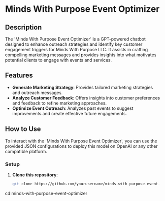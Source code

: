 # Minds With Purpose Event Optimizer

## Description
The 'Minds With Purpose Event Optimizer' is a GPT-powered chatbot designed to enhance outreach strategies and identify key customer engagement triggers for Minds With Purpose LLC. It assists in crafting compelling marketing messages and provides insights into what motivates potential clients to engage with events and services.

## Features
- **Generate Marketing Strategy**: Provides tailored marketing strategies and outreach messages.
- **Analyze Customer Feedback**: Offers insights into customer preferences and feedback to refine marketing approaches.
- **Optimize Event Outreach**: Analyzes past events to suggest improvements and create effective future engagements.

## How to Use
To interact with the 'Minds With Purpose Event Optimizer', you can use the provided JSON configurations to deploy this model on OpenAI or any other compatible platform.

### Setup
1. **Clone this repository**:
   ```bash
   git clone https://github.com/yourusername/minds-with-purpose-event-optimizer.git


cd minds-with-purpose-event-optimizer
